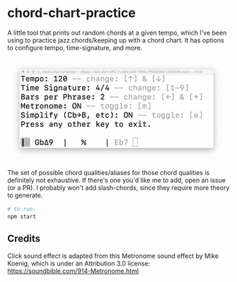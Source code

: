 # chord-chart-practice
A little tool that prints out random chords at a given tempo, which I've been using to practice jazz chords/keeping up with a chord chart. It has options to configure tempo, time-signature, and more.

![Demo of chord-chart-practice in action](https://raw.githubusercontent.com/mrjacobbloom/chord-chart-practice/main/demo.gif)

The set of possible chord qualities/aliases for those chord qualities is definitely not exhaustive. If there's one you'd like me to add, open an issue (or a PR). I probably won't add slash-chords, since they require more theory to generate.

```bash
# to run:
npm start
```

## Credits

Click sound effect is adapted from this Metronome sound effect by Mike Koenig, which is under an Attribution 3.0 license: https://soundbible.com/914-Metronome.html